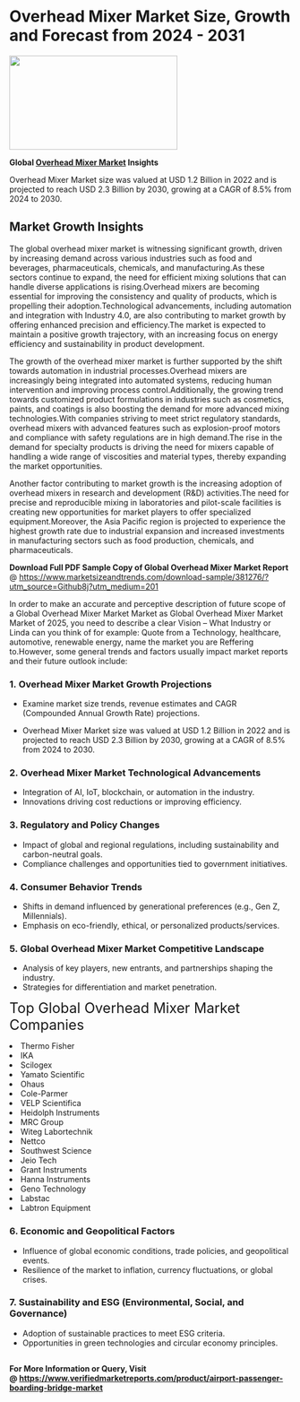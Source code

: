 <H1>Overhead Mixer Market Size, Growth and Forecast from 2024 - 2031</H1><img class="aligncenter size-medium wp-image-584254" src="https://thirdeyenews.in/wp-content/uploads/2024/09/Global-Market-Research-300x168.jpeg" alt="" width="300" height="168" /><p><strong>Global&nbsp;<a href="https://www.marketsizeandtrends.com/download-sample/381276/?utm_source=Github8j?utm_medium=201">Overhead Mixer Market</a> Insights</strong></p><p>Overhead Mixer Market size was valued at USD 1.2 Billion in 2022 and is projected to reach USD 2.3 Billion by 2030, growing at a CAGR of 8.5% from 2024 to 2030.</p><p><h2>Market Growth Insights</h2> <p>The global overhead mixer market is witnessing significant growth, driven by increasing demand across various industries such as food and beverages, pharmaceuticals, chemicals, and manufacturing.As these sectors continue to expand, the need for efficient mixing solutions that can handle diverse applications is rising.Overhead mixers are becoming essential for improving the consistency and quality of products, which is propelling their adoption.Technological advancements, including automation and integration with Industry 4.0, are also contributing to market growth by offering enhanced precision and efficiency.The market is expected to maintain a positive growth trajectory, with an increasing focus on energy efficiency and sustainability in product development.</p> <p>The growth of the overhead mixer market is further supported by the shift towards automation in industrial processes.Overhead mixers are increasingly being integrated into automated systems, reducing human intervention and improving process control.Additionally, the growing trend towards customized product formulations in industries such as cosmetics, paints, and coatings is also boosting the demand for more advanced mixing technologies.With companies striving to meet strict regulatory standards, overhead mixers with advanced features such as explosion-proof motors and compliance with safety regulations are in high demand.The rise in the demand for specialty products is driving the need for mixers capable of handling a wide range of viscosities and material types, thereby expanding the market opportunities.<p>Another factor contributing to market growth is the increasing adoption of overhead mixers in research and development (R&D) activities.The need for precise and reproducible mixing in laboratories and pilot-scale facilities is creating new opportunities for market players to offer specialized equipment.Moreover, the Asia Pacific region is projected to experience the highest growth rate due to industrial expansion and increased investments in manufacturing sectors such as food production, chemicals, and pharmaceuticals.</p> <p><span class=""><strong>Download Full PDF Sample Copy of Global Overhead Mixer Market Report</strong> @ <a href="https://www.marketsizeandtrends.com/download-sample/381276/?utm_source=Github8j?utm_medium=201" target="_blank">https://www.marketsizeandtrends.com/download-sample/381276/?utm_source=Github8j?utm_medium=201</a></span></p><p>In order to make an accurate and perceptive description of future scope of a Global&nbsp;Overhead Mixer Market Market as Global&nbsp;Overhead Mixer Market Market of 2025, you need to describe a clear Vision &ndash; What Industry or Linda can you think of for example: Quote from a Technology, healthcare, automotive, renewable energy, name the market you are Reffering to.However, some general trends and factors usually impact market reports and their future outlook include:</p><h3>1.&nbsp;<strong>Overhead Mixer Market Growth Projections</strong></h3><ul><li>Examine market size trends, revenue estimates and CAGR (Compounded Annual Growth Rate) projections.</li><li><p>Overhead Mixer Market size was valued at USD 1.2 Billion in 2022 and is projected to reach USD 2.3 Billion by 2030, growing at a CAGR of 8.5% from 2024 to 2030.</p></li></ul><h3>2.&nbsp;<strong>Overhead Mixer Market Technological Advancements</strong></h3><ul><li>Integration of AI, IoT, blockchain, or automation in the industry.</li><li>Innovations driving cost reductions or improving efficiency.</li></ul><h3>3.&nbsp;<strong>Regulatory and Policy Changes</strong></h3><ul><li>Impact of global and regional regulations, including sustainability and carbon-neutral goals.</li><li>Compliance challenges and opportunities tied to government initiatives.</li></ul><h3>4.&nbsp;<strong>Consumer Behavior Trends</strong></h3><ul><li>Shifts in demand influenced by generational preferences (e.g., Gen Z, Millennials).</li><li>Emphasis on eco-friendly, ethical, or personalized products/services.</li></ul><h3>5.&nbsp;<strong>Global Overhead Mixer Market Competitive Landscape</strong></h3><ul><li>Analysis of key players, new entrants, and partnerships shaping the industry.</li><li>Strategies for differentiation and market penetration.</li></ul><p data-pm-slice="1 1 []"><span style="color: inherit; font-family: inherit; font-size: 25px;">Top Global Overhead Mixer Market Companies</span></p><div class="" data-test-id=""><p><li>Thermo Fisher</li><li> IKA</li><li> Scilogex</li><li> Yamato Scientific</li><li> Ohaus</li><li> Cole-Parmer</li><li> VELP Scientifica</li><li> Heidolph Instruments</li><li> MRC Group</li><li> Witeg Labortechnik</li><li> Nettco</li><li> Southwest Science</li><li> Jeio Tech</li><li> Grant Instruments</li><li> Hanna Instruments</li><li> Geno Technology</li><li> Labstac</li><li> Labtron Equipment</li></p></div><h3>6.&nbsp;<strong>Economic and Geopolitical Factors</strong></h3><ul><li>Influence of global economic conditions, trade policies, and geopolitical events.</li><li>Resilience of the market to inflation, currency fluctuations, or global crises.</li></ul><h3>7.&nbsp;<strong>Sustainability and ESG (Environmental, Social, and Governance)</strong></h3><ul><li>Adoption of sustainable practices to meet ESG criteria.</li><li>Opportunities in green technologies and circular economy principles.</li></ul><h2><strong style="font-size: 14px;">For More Information or Query, Visit @&nbsp;</strong><a style="background-color: #ffffff; font-size: 14px;" href="https://www.marketsizeandtrends.com/report/overhead-mixer-market/" target="_blank">https://www.verifiedmarketreports.com/product/airport-passenger-boarding-bridge-market</a></h2>